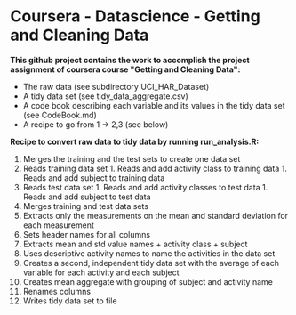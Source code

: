 # Coursera - Datascience - Getting and Cleaning Data 

**This github project contains the work to accomplish the project assignment of coursera course "Getting and Cleaning Data":**

* The raw data (see subdirectory UCI_HAR_Dataset)
* A tidy data set (see tidy_data_aggregate.csv)
* A code book describing each variable and its values in the tidy data set (see CodeBook.md)
* A recipe to go from 1 -> 2,3 (see below)

**Recipe to convert raw data to tidy data by running run_analysis.R:**

1. Merges the training and the test sets to create one data set
  1. Reads training data set
    1. Reads and add activity class to training data
    1. Reads and add subject to training data
  1. Reads test data set
    1. Reads and add activity classes to test data
    1. Reads and add subject to test data
  1. Merges training and test data sets
1. Extracts only the measurements on the mean and standard deviation for each measurement
  1. Sets header names for all columns
  1. Extracts mean and std value names + activity class + subject
1. Uses descriptive activity names to name the activities in the data set
1. Creates a second, independent tidy data set with the average of each variable for each activity and each subject
  1. Creates mean aggregate with grouping of subject and activity name
  1. Renames columns
  1. Writes tidy data set to file

